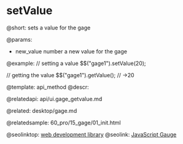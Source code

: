setValue
=============

@short:
	sets a value for the gage

@params:

- new_value			number		a new value for the gage

@example:
// setting a value
$$("gage1").setValue(20); 

// getting the value
$$("gage1").getValue(); // ->20

@template:	api_method
@descr:

@relatedapi:
api/ui.gage_getvalue.md

@related:
desktop/gage.md

@relatedsample:
60_pro/15_gage/01_init.html


@seolinktop: [web development library](https://webix.com)
@seolink: [JavaScript Gauge ](https://webix.com/widget/gage/)
